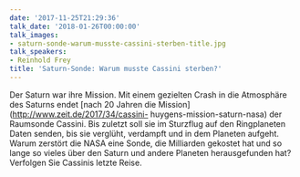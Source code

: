 ```yaml
---
date: '2017-11-25T21:29:36'
talk_date: '2018-01-26T00:00:00'
talk_images:
- saturn-sonde-warum-musste-cassini-sterben-title.jpg
talk_speakers:
- Reinhold Frey
title: 'Saturn-Sonde: Warum musste Cassini sterben?'
---
```

Der Saturn war ihre Mission. Mit einem gezielten Crash in die Atmosphäre des Saturns endet [nach 20 Jahren die Mission](http://www.zeit.de/2017/34/cassini- huygens-mission-saturn-nasa) der Raumsonde Cassini. Bis zuletzt soll sie im Sturzflug auf den Ringplaneten Daten senden, bis sie verglüht, verdampft und in dem Planeten aufgeht. Warum zerstört die NASA eine Sonde, die Milliarden gekostet hat und so lange so vieles über den Saturn und andere Planeten herausgefunden hat? Verfolgen Sie Cassinis letzte Reise.

